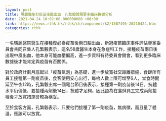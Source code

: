```yaml
---
layout: post
title: 瑪麗醫生打疫苗後腦出血　孔繁毅說需更多臨床數據分析
date: 2021-04-24 10:02:00.000000000 +08:00
link: https://news.rthk.hk/rthk/ch/component/k2/1587495-20210424.htm
categories: rthk
---
```


一名瑪麗醫院醫生在接種復必泰疫苗後兩日腦出血，新冠疫苗臨床事件評估專家委員會共同召集人孔繁毅表示，這名58歲醫生本身在急症科工作，接種疫苗兩日後出現中風出血，他本身可能血壓偏高，進一步資料有待委員會開會，看到更多臨床數據後才能肯定與疫苗有否關係。

對於政府計劃月底起以「疫苗氣泡」為基礎，進一步放寬社交距離措施，食肆所有員工接種第一劑疫苗後，食客使用安心出行，每枱人數上限可增至6人，堂食時間延至午夜12時，孔繁毅出席一個電台節目後表示，接種第一劑疫苗後14日，抗體水平仍偏低，要接種兩劑後14日，抗體才足夠，因此認為在食肆員工完成兩劑接種後才放寬措施會較為穩妥。

至於食客方面，孔繁毅表示，只要他們接種了第一劑疫苗，無病徵，而且量了體溫，應該可以放寬。
